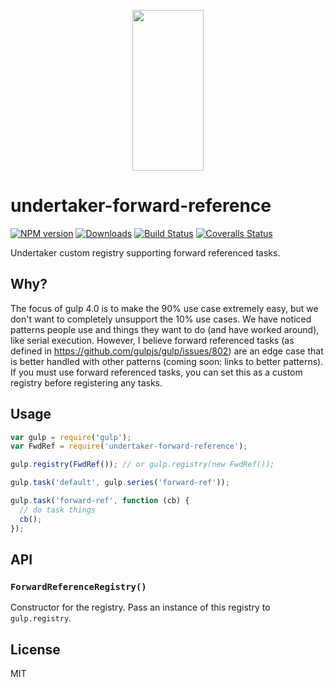 <p align="center">
  <a href="http://gulpjs.com">
    <img height="257" width="114" src="https://raw.githubusercontent.com/gulpjs/artwork/master/gulp-2x.png">
  </a>
</p>

# undertaker-forward-reference

[![NPM version][npm-image]][npm-url] [![Downloads][downloads-image]][npm-url] [![Build Status][ci-image]][ci-url] [![Coveralls Status][coveralls-image]][coveralls-url]

Undertaker custom registry supporting forward referenced tasks.

## Why?

The focus of gulp 4.0 is to make the 90% use case extremely easy, but we don't want to
completely unsupport the 10% use cases. We have noticed patterns people use and things
they want to do (and have worked around), like serial execution. However, I believe
forward referenced tasks (as defined in https://github.com/gulpjs/gulp/issues/802) are
an edge case that is better handled with other patterns (coming soon: links to better
patterns). If you must use forward referenced tasks, you can set this as a custom
registry before registering any tasks.

## Usage

```js
var gulp = require('gulp');
var FwdRef = require('undertaker-forward-reference');

gulp.registry(FwdRef()); // or gulp.registry(new FwdRef());

gulp.task('default', gulp.series('forward-ref'));

gulp.task('forward-ref', function (cb) {
  // do task things
  cb();
});
```

## API

### `ForwardReferenceRegistry()`

Constructor for the registry. Pass an instance of this registry to `gulp.registry`.

## License

MIT

<!-- prettier-ignore-start -->
[downloads-image]: https://img.shields.io/npm/dm/undertaker-forward-reference.svg?style=flat-square
[npm-url]: https://www.npmjs.com/package/undertaker-forward-reference
[npm-image]: https://img.shields.io/npm/v/undertaker-forward-reference.svg?style=flat-square

[ci-url]: https://github.com/gulpjs/undertaker-forward-reference/actions?query=workflow:dev
[ci-image]: https://img.shields.io/github/workflow/status/gulpjs/undertaker-forward-reference/dev?style=flat-square

[coveralls-url]: https://coveralls.io/r/gulpjs/undertaker-forward-reference
[coveralls-image]: https://img.shields.io/coveralls/gulpjs/undertaker-forward-reference/master.svg?style=flat-square
<!-- prettier-ignore-end -->
